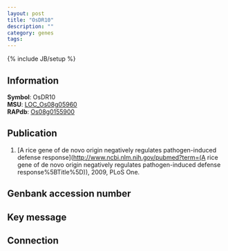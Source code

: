 ```yaml
---
layout: post
title: "OsDR10"
description: ""
category: genes
tags: 
---
```

{% include JB/setup %}

## Information
__Symbol__: OsDR10  
__MSU__: [LOC_Os08g05960](http://rice.plantbiology.msu.edu/cgi-bin/ORF_infopage.cgi?orf=LOC_Os08g05960)  
__RAPdb__: [Os08g0155900](http://rapdb.dna.affrc.go.jp/viewer/gbrowse_details/irgsp1?name=Os08g0155900)  

## Publication
1. [A rice gene of de novo origin negatively regulates pathogen-induced defense response](http://www.ncbi.nlm.nih.gov/pubmed?term=(A rice gene of de novo origin negatively regulates pathogen-induced defense response%5BTitle%5D)), 2009, PLoS One.

## Genbank accession number

## Key message

## Connection


